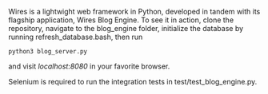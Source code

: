 Wires is a lightwight web framework in Python, developed in tandem with its flagship application, Wires Blog Engine. To see it in action, clone the repository, navigate to the blog\_engine folder, initialize the database by running refresh\_database.bash, then run

    python3 blog_server.py

and visit *localhost:8080* in your favorite browser.

Selenium is required to run the integration tests in test/test_blog_engine.py.